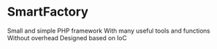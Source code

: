 # SmartFactory

Small and simple PHP framework
With many useful tools and functions
Without overhead
Designed based on IoC 
